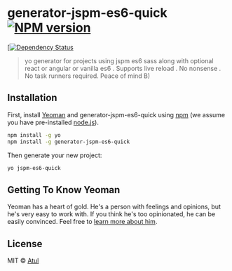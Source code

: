 # generator-jspm-es6-quick [![NPM version][npm-image]][npm-url]

[[![Dependency Status][daviddm-image]][daviddm-url]
> yo generator for projects using jspm es6 sass along with optional react or angular or vanilla es6 . Supports live reload . No nonsense . No task runners required. Peace of mind B)

## Installation

First, install [Yeoman](http://yeoman.io) and generator-jspm-es6-quick using [npm](https://www.npmjs.com/) (we assume you have pre-installed [node.js](https://nodejs.org/)).

```bash
npm install -g yo
npm install -g generator-jspm-es6-quick
```

Then generate your new project:

```bash
yo jspm-es6-quick
```

## Getting To Know Yeoman

Yeoman has a heart of gold. He&#39;s a person with feelings and opinions, but he&#39;s very easy to work with. If you think he&#39;s too opinionated, he can be easily convinced. Feel free to [learn more about him](http://yeoman.io/).

## License

MIT © [Atul](http://atulr.com)


[npm-image]: https://badge.fury.io/js/generator-jspm-es6-quick.svg
[npm-url]: https://npmjs.org/package/generator-jspm-es6-quick
[travis-image]: https://travis-ci.org/master-atul/generator-jspm-es6-quick.svg?branch=master
[travis-url]: https://travis-ci.org/master-atul/generator-jspm-es6-quick
[daviddm-image]: https://david-dm.org/master-atul/generator-jspm-es6-quick.svg?theme=shields.io
[daviddm-url]: https://david-dm.org/master-atul/generator-jspm-es6-quick
